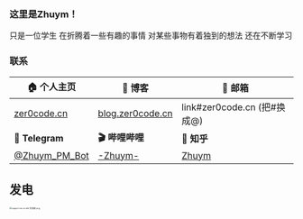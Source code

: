 ### 这里是Zhuym！

只是一位学生
在折腾着一些有趣的事情
对某些事物有着独到的想法
还在不断学习

### 联系

| **🏠 个人主页**                             | **📄 博客**                                      | **📧 邮箱**                                     |
| ------------------------------------------ | ----------------------------------------------- | ---------------------------------------------- |
| [zer0code.cn](https://zer0code.cn/)        | [blog.zer0code.cn](https://blog.zer0code.cn)    | link#zer0code.cn (把#换成@)                    |
| **💬 Telegram**                             | **🎬 哔哩哔哩**                                  | **🤨 知乎**                                     |
| [@Zhuym_PM_Bot](https://t.me/Zhuym_PM_bot) | [-Zhuym-](https://space.bilibili.com/276556775) | [Zhuym](https://www.zhihu.com/people/zhuym-83) |

## 发电

[<img src="https://s2.loli.net/2022/04/15/mOGkutS8F3WlKie.png" alt="support me on afd-发电紫.png" style="zoom:25%;" />](https://afdian.net/@Zhuym)

